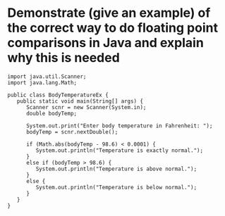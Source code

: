 # Demonstrate (give an example) of the correct way to do floating point comparisons in Java and explain why this is needed
```
import java.util.Scanner;
import java.lang.Math;

public class BodyTemperatureEx {
   public static void main(String[] args) {
      Scanner scnr = new Scanner(System.in);
      double bodyTemp;

      System.out.print("Enter body temperature in Fahrenheit: ");
      bodyTemp = scnr.nextDouble();

      if (Math.abs(bodyTemp - 98.6) < 0.0001) {
         System.out.println("Temperature is exactly normal.");
      } 
      else if (bodyTemp > 98.6) {
         System.out.println("Temperature is above normal.");
      } 
      else {
         System.out.println("Temperature is below normal.");
      }
   }
}
```

